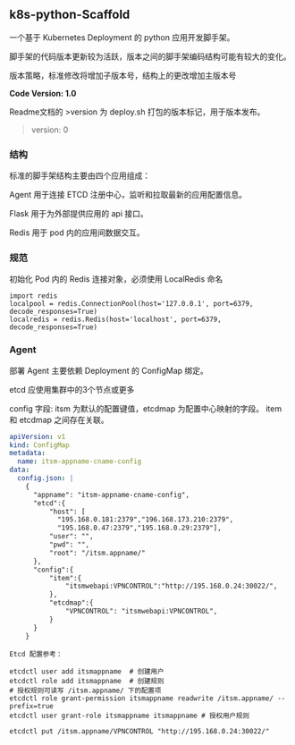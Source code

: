 ## k8s-python-Scaffold

一个基于 Kubernetes Deployment 的 python 应用开发脚手架。

脚手架的代码版本更新较为活跃，版本之间的脚手架编码结构可能有较大的变化。

版本策略，标准修改将增加子版本号，结构上的更改增加主版本号

__Code Version: 1.0__

Readme文档的 >version 为 deploy.sh 打包的版本标记，用于版本发布。

>version: 0


### 结构

标准的脚手架结构主要由四个应用组成：

Agent 用于连接 ETCD 注册中心，监听和拉取最新的应用配置信息。

Flask 用于为外部提供应用的 api 接口。

Redis  用于 pod 内的应用间数据交互。


### 规范

初始化 Pod 内的 Redis 连接对象，必须使用  LocalRedis 命名
```
import redis
localpool = redis.ConnectionPool(host='127.0.0.1', port=6379, decode_responses=True)
localredis = redis.Redis(host='localhost', port=6379, decode_responses=True)  

```

### Agent

部署 Agent 主要依赖 Deployment 的 ConfigMap 绑定。

etcd 应使用集群中的3个节点或更多

config 字段: itsm 为默认的配置键值，etcdmap 为配置中心映射的字段。 item 和 etcdmap 之间存在关联。


```yaml
apiVersion: v1
kind: ConfigMap
metadata:
  name: itsm-appname-cname-config
data:
  config.json: |
    {
      "appname": "itsm-appname-cname-config",   
      "etcd":{
          "host": [
            "195.168.0.181:2379","196.168.173.210:2379",
            "195.168.0.47:2379","195.168.0.29:2379"],
          "user": "", 
          "pwd": "", 
          "root": "/itsm.appname/"
      },
      "config":{
          "item":{
              "itsmwebapi:VPNCONTROL":"http://195.168.0.24:30022/",
          },
          "etcdmap":{
              "VPNCONTROL": "itsmwebapi:VPNCONTROL", 
          }
      }
    }
```


```shell
Etcd 配置参考：

etcdctl user add itsmappname  # 创建用户
etcdctl role add itsmappname  # 创建规则
# 授权规则可读写 /itsm.appname/ 下的配置项
etcdctl role grant-permission itsmappname readwrite /itsm.appname/ --prefix=true   
etcdctl user grant-role itsmappname itsmappname # 授权用户规则

etcdctl put /itsm.appname/VPNCONTROL "http://195.168.0.24:30022/"
```


